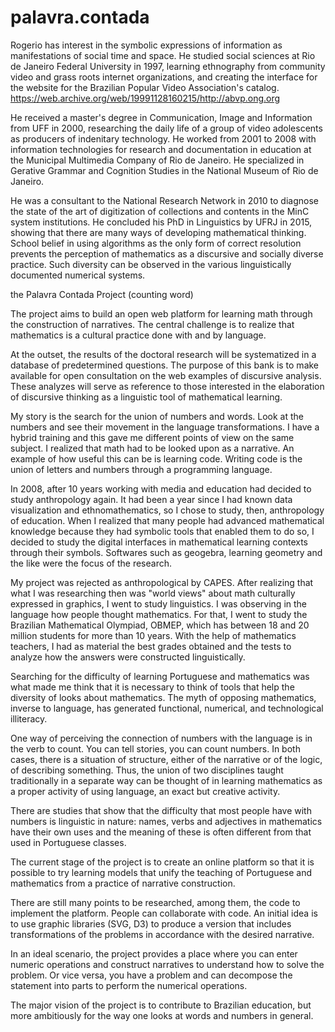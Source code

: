 # palavra.contada


Rogerio has interest in the symbolic expressions of information as manifestations of social time and space. He studied social sciences at Rio de Janeiro Federal University in 1997, learning ethnography from community video and grass roots internet organizations, and creating the interface for the website for the Brazilian Popular Video Association's catalog.
https://web.archive.org/web/19991128160215/http://abvp.ong.org


He received a master's degree in Communication, Image and Information from UFF in 2000, researching the daily life of a group of video adolescents as producers of indenitary technology. He worked from 2001 to 2008 with information technologies for research and documentation in education at the Municipal Multimedia Company of Rio de Janeiro. He specialized in Gerative Grammar and Cognition Studies in the National Museum of Rio de Janeiro. 

He was a consultant to the National Research Network in 2010 to diagnose the state of the art of digitization of collections and contents in the MinC system institutions. He concluded his PhD in Linguistics by UFRJ in 2015, showing that there are many ways of developing mathematical thinking. School belief in using algorithms as the only form of correct resolution prevents the perception of mathematics as a discursive and socially diverse practice. Such diversity can be observed in the various linguistically documented numerical systems.


the Palavra Contada Project (counting word) 

The project aims to build an open web platform for learning math through the construction of narratives. The central challenge is to realize that mathematics is a cultural practice done with and by language.

At the outset, the results of the doctoral research will be systematized in a database of predetermined questions. The purpose of this bank is to make available for open consultation on the web examples of discursive analysis. These analyzes will serve as reference to those interested in the elaboration of discursive thinking as a linguistic tool of mathematical learning.

My story is the search for the union of numbers and words. Look at the numbers and see their movement in the language transformations. I have a hybrid training and this gave me different points of view on the same subject. I realized that math had to be looked upon as a narrative. An example of how useful this can be is learning code. Writing code is the union of letters and numbers through a programming language.

In 2008, after 10 years working with media and education had decided to study anthropology again. It had been a year since I had known data visualization and ethnomathematics, so I chose to study, then, anthropology of education. When I realized that many people had advanced mathematical knowledge because they had symbolic tools that enabled them to do so, I decided to study the digital interfaces in mathematical learning contexts through their symbols. Softwares such as geogebra, learning geometry and the like were the focus of the research.

My project was rejected as anthropological by CAPES. After realizing that what I was researching then was "world views" about math culturally expressed in graphics, I went to study linguistics. I was observing in the language how people thought mathematics. For that, I went to study the Brazilian Mathematical Olympiad, OBMEP, which has between 18 and 20 million students for more than 10 years. With the help of mathematics teachers, I had as material the best grades obtained and the tests to analyze how the answers were constructed linguistically.

Searching for the difficulty of learning Portuguese and mathematics was what made me think that it is necessary to think of tools that help the diversity of looks about mathematics. The myth of opposing mathematics, inverse to language, has generated functional, numerical, and technological illiteracy.

One way of perceiving the connection of numbers with the language is in the verb to count. You can tell stories, you can count numbers. In both cases, there is a situation of structure, either of the narrative or of the logic, of describing something. Thus, the union of two disciplines taught traditionally in a separate way can be thought of in learning mathematics as a proper activity of using language, an exact but creative activity.

There are studies that show that the difficulty that most people have with numbers is linguistic in nature: names, verbs and adjectives in mathematics have their own uses and the meaning of these is often different from that used in Portuguese classes.

The current stage of the project is to create an online platform so that it is possible to try learning models that unify the teaching of Portuguese and mathematics from a practice of narrative construction.

There are still many points to be researched, among them, the code to implement the platform. People can collaborate with code. An initial idea is to use graphic libraries (SVG, D3) to produce a version that includes transformations of the problems in accordance with the desired narrative.

In an ideal scenario, the project provides a place where you can enter numeric operations and construct narratives to understand how to solve the problem. Or vice versa, you have a problem and can decompose the statement into parts to perform the numerical operations.

The major vision of the project is to contribute to Brazilian education, but more ambitiously for the way one looks at words and numbers in general.
